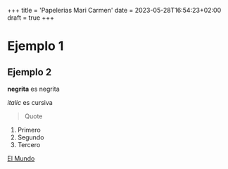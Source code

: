 +++
title = 'Papelerias Mari Carmen'
date = 2023-05-28T16:54:23+02:00
draft = true
+++

# Ejemplo 1

## Ejemplo 2 

**negrita** es negrita

*italic* es cursiva

> Quote

1. Primero
2. Segundo
3. Tercero

[El Mundo](https://www.elmundo.es/)

